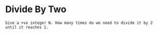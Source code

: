 # Divide By Two

```
Give a +ve integer N. How many times do we need to divide it by 2 until it reaches 1.
```
